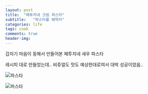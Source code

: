 ```yaml
---
layout: post
title:  "페투치네 크림 파스타"
subtitle:   "파스타를 해먹자"
categories: life
tags: cook
comments: true
header-img: 
---
```


갑자기 마음이 동해서 만들어본 페투치네 새우 파스타

레시피 대로 만들었는데.. 비쥬얼도 맛도 예상한대로여서 대박 성공이었음..

 ![파스타](https://youngsungson.github.io/assets/img/life/20140404-life-cook1.jpeg)
 
 ![파스타](https://youngsungson.github.io/assets/img/life/20140404-life-cook2.jpeg)
 
 
 
 
